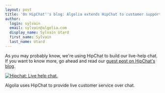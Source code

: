 ```yaml
---
layout: post
title: 'On HipChat''s blog: Algolia extends HipChat to customer support'
author:
  login: sylvain
  email: sylvain@algolia.com
  display_name: Sylvain Utard
  first_name: Sylvain
  last_name: Utard
---
```


As you may probably know, we're using HipChat to build our live-help chat. If
you want to know more, go ahead and read our [guest post on HipChat's
blog][1].

[![Hipchat: Live help chat.](/algoliasearch-jekyll-hyde/assets/Divided%20screen%20hipchat%20algolia.png)](http://blog.hipchat.com/2014/03/25/algolia-extends-hipchat-to-customer-support/)

Algolia uses HipChat to
provide live customer service over chat.


[1]: http://blog.hipchat.com/2014/03/25/algolia-extends-hipchat-to-customer-support/
